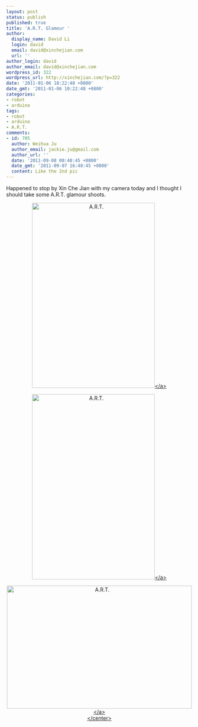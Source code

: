 ```yaml
---
layout: post
status: publish
published: true
title: 'A.R.T. Glamour '
author:
  display_name: David Li
  login: david
  email: david@xinchejian.com
  url: ''
author_login: david
author_email: david@xinchejian.com
wordpress_id: 322
wordpress_url: http://xinchejian.com/?p=322
date: '2011-01-06 18:22:48 +0800'
date_gmt: '2011-01-06 10:22:48 +0800'
categories:
- robot
- arduino
tags:
- robot
- arduino
- A.R.T.
comments:
- id: 705
  author: Weihua Ju
  author_email: jackie.ju@gmail.com
  author_url: ''
  date: '2011-09-08 00:48:45 +0800'
  date_gmt: '2011-09-07 16:48:45 +0800'
  content: Like the 2nd pic
---
```

<p>Happened to stop by Xin Che Jian with my camera today and I thought I should take some A.R.T. glamour shoots. </p>
<p><center></p>
<p><a href="http:&#47;&#47;www.flickr.com&#47;photos&#47;taweili&#47;5329911690&#47;" title="A.R.T. by xxom, on Flickr"><img src="http:&#47;&#47;farm6.static.flickr.com&#47;5086&#47;5329911690_50c689268b.jpg" width="332" height="500" alt="A.R.T." &#47;><&#47;a></p>
<p><br&#47;></p>
<p><a href="http:&#47;&#47;www.flickr.com&#47;photos&#47;taweili&#47;5329912002&#47;" title="A.R.T. by xxom, on Flickr"><img src="http:&#47;&#47;farm6.static.flickr.com&#47;5089&#47;5329912002_23efa56e65.jpg" width="332" height="500" alt="A.R.T." &#47;><&#47;a></p>
<p><br&#47;></p>
<p><a href="http:&#47;&#47;www.flickr.com&#47;photos&#47;taweili&#47;5329912832&#47;" title="A.R.T. by xxom, on Flickr"><img src="http:&#47;&#47;farm6.static.flickr.com&#47;5288&#47;5329912832_cf5680dfac.jpg" width="500" height="332" alt="A.R.T." &#47;><&#47;a><br />
<&#47;center></p>
